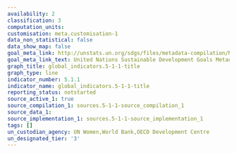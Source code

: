 ```yaml
---
availability: 2
classification: 3
computation_units:
customisation: meta.customisation-1
data_non_statistical: false
data_show_map: false
goal_meta_link: http://unstats.un.org/sdgs/files/metadata-compilation/Metadata-Goal-5.pdf
goal_meta_link_text: United Nations Sustainable Development Goals Metadata (pdf 634kB)
graph_title: global_indicators.5-1-1-title
graph_type: line
indicator_number: 5.1.1
indicator_name: global_indicators.5-1-1-title
reporting_status: notstarted
source_active_1: true
source_compilation_1: sources.5-1-1-source_compilation_1
source_data_1:
source_implementation_1: sources.5-1-1-source_implementation_1
tags: []
un_custodian_agency: UN Women,World Bank,OECD Development Centre
un_designated_tier: '3'
---
```

